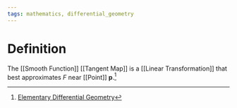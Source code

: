 ```yaml
---
tags: mathematics, differential_geometry
---
```


# Definition

The [[Smooth Function]] [[Tangent Map]] is a [[Linear Transformation]] that best approximates $F$ near [[Point]] $\mathbf{p}$.[^1]

[^1]: [Elementary Differential Geometry](zotero://open-pdf/library/items/F6CCEWIU?page=53)

